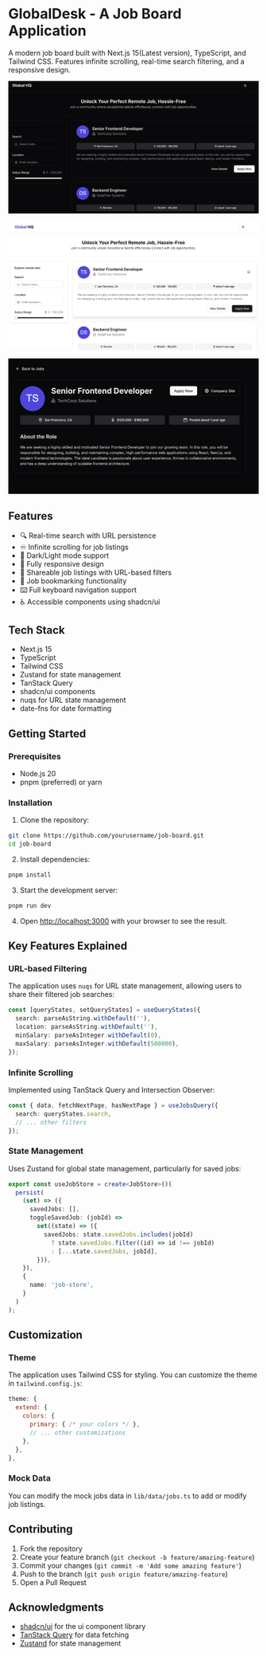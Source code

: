 # GlobalDesk - A Job Board Application

A modern job board built with Next.js 15(Latest version), TypeScript, and Tailwind CSS. Features infinite scrolling, real-time search filtering, and a responsive design.

![Job Board Preview](public/githubImages/dashDark.png "Global Desk Dashboard")

![Job Board Preview](public/githubImages/dash1.png "Global Desk Dashboard")

![Job Board Preview](public/githubImages/dash3.png "Global Desk Dashboard")

## Features

- 🔍 Real-time search with URL persistence
- ♾️ Infinite scrolling for job listings
- 🎨 Dark/Light mode support
- 📱 Fully responsive design
- 🔗 Shareable job listings with URL-based filters
- 💾 Job bookmarking functionality
- ⌨️ Full keyboard navigation support
- ♿ Accessible components using shadcn/ui

## Tech Stack

- Next.js 15
- TypeScript
- Tailwind CSS
- Zustand for state management
- TanStack Query
- shadcn/ui components
- nuqs for URL state management
- date-fns for date formatting

## Getting Started

### Prerequisites

- Node.js 20
- pnpm (preferred) or yarn

### Installation

1. Clone the repository:

```bash
git clone https://github.com/yourusername/job-board.git
cd job-board
```

2. Install dependencies:

```bash
pnpm install
```

3. Start the development server:

```bash
pnpm run dev
```

4. Open [http://localhost:3000](http://localhost:3000) with your browser to see the result.

## Key Features Explained

### URL-based Filtering

The application uses `nuqs` for URL state management, allowing users to share their filtered job searches:

```typescript
const [queryStates, setQueryStates] = useQueryStates({
  search: parseAsString.withDefault(''),
  location: parseAsString.withDefault(''),
  minSalary: parseAsInteger.withDefault(0),
  maxSalary: parseAsInteger.withDefault(500000),
});
```

### Infinite Scrolling

Implemented using TanStack Query and Intersection Observer:

```typescript
const { data, fetchNextPage, hasNextPage } = useJobsQuery({
  search: queryStates.search,
  // ... other filters
});
```

### State Management

Uses Zustand for global state management, particularly for saved jobs:

```typescript
export const useJobStore = create<JobStore>()(
  persist(
    (set) => ({
      savedJobs: [],
      toggleSavedJob: (jobId) => 
        set((state) => ({
          savedJobs: state.savedJobs.includes(jobId)
            ? state.savedJobs.filter((id) => id !== jobId)
            : [...state.savedJobs, jobId],
        })),
    }),
    {
      name: 'job-store',
    }
  )
);
```

## Customization

### Theme

The application uses Tailwind CSS for styling. You can customize the theme in `tailwind.config.js`:

```javascript
theme: {
  extend: {
    colors: {
      primary: { /* your colors */ },
      // ... other customizations
    },
  },
},
```

### Mock Data

You can modify the mock jobs data in `lib/data/jobs.ts` to add or modify job listings.

## Contributing

1. Fork the repository
2. Create your feature branch (`git checkout -b feature/amazing-feature`)
3. Commit your changes (`git commit -m 'Add some amazing feature'`)
4. Push to the branch (`git push origin feature/amazing-feature`)
5. Open a Pull Request

## Acknowledgments

- [shadcn/ui](https://ui.shadcn.com/) for the ui component library
- [TanStack Query](https://tanstack.com/query/latest) for data fetching
- [Zustand](https://github.com/pmndrs/zustand) for state management
